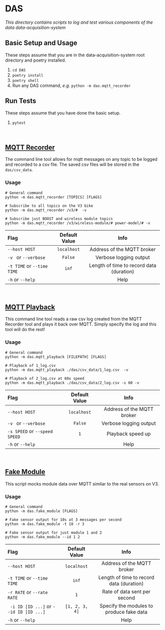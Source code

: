 # DAS

*This directory contains scripts to log and test various components of the data data-acquisition-system*



## Basic Setup and Usage
These steps assume that you are in the data-acquisition-system root directory and poetry installed.
1. `cd DAS`
2. `poetry install`
3. `poetry shell`
4. Run any DAS command, _e.g._ `python -m das.mqtt_recorder`

## Run Tests
These steps assume that you have done the basic setup.
1. `pytest`

<br/>

## [MQTT Recorder](/DAS/das/mqtt_recorder.py)
The command line tool allows for mqtt messages on any topic to be logged and recorded to a csv file. The saved csv files will be stored in the `das/csv_data`. 

### Usage
```
# General command
python -m das.mqtt_recorder [TOPICS] [FLAGS]

# Subscribe to all topics on the V3 bike
python -m das.mqtt_recorder /v3/#  -v

# Subscribe just BOOST and wireless module topics
python -m das.mqtt_recorder /v3/wireless-module/# power-model/# -v
```

| Flag                       | Default Value |                   Info                   |
| :------------------------- | :-----------: | :--------------------------------------: |
| `--host HOST`              |  `localhost`  |        Address of the MQTT broker        |
| `-v ` or `--verbose`       |    `False`    |          Verbose logging output          |
| `-t TIME` or `--time TIME` |     `inf`     | Length of time to record data (duration) |
| `-h` or `--help`           |               |                   Help                   |

<br/>

## [MQTT Playback](/DAS/das/mqtt_playback.py)
This command line tool reads a raw csv log created from the MQTT Recorder tool and plays it back over MQTT. Simply specify the log and this tool will do the rest!

### Usage
```
# General command
python -m das.mqtt_playback [FILEPATH] [FLAGS]

# Playback of 1_log.csv
python -m das.mqtt_playback ./das/csv_data/1_log.csv  -v

# Playback of 2_log.csv at 60x speed 
python -m das.mqtt_playback ./das/csv_data/2_log.csv -s 60 -v
```

| Flag                          | Default Value |            Info            |
| :---------------------------- | :-----------: | :------------------------: |
| `--host HOST`                 |  `localhost`  | Address of the MQTT broker |
| `-v ` or `--verbose`          |    `False`    |   Verbose logging output   |
| `-s SPEED` or `--speed SPEED` |      `1`      |     Playback speed up      |
| `-h` or `--help`              |               |            Help            |

<br/>

## [Fake Module](/DAS/das/fake_module.py)
This script mocks module data over MQTT similar to the real sensors on V3.

### Usage
```
# General command
python -m das.fake_module [FLAGS]

# Fake sensor output for 10s at 3 messages per second
python -m das.fake_module -t 10 -r 3

# Fake sensor output for just module 1 and 2
python -m das.fake_module --id 1 2
```

| Flag                                    | Default Value  |                   Info                   |
| :-------------------------------------- | :------------: | :--------------------------------------: |
| `--host HOST`                           |  `localhost`   |        Address of the MQTT broker        |
| `-t TIME` or `--time TIME`              |     `inf`      | Length of time to record data (duration) |
| `-r RATE` or `--rate RATE`              |      `1`       |       Rate of data sent per second       |
| ` -i ID [ID ...]` or `--id ID [ID ...]` | `[1, 2, 3, 4]` | Specify the modules to produce fake data |
| `-h` or `--help`                        |                |                   Help                   |




